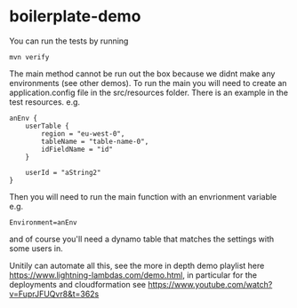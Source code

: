 # boilerplate-demo

You can run the tests by running
 
```
mvn verify
```

The main method cannot be run out the box because we didnt make any environments (see other demos). To run the main you will need to create an application.config file in the src/resources folder. There is an example in the test resources. e.g.

```
anEnv {
    userTable {
        region = "eu-west-0",
        tableName = "table-name-0",
        idFieldName = "id"
    }

    userId = "aString2"
}
```

Then you will need to run the main function with an envrionment variable e.g.

```Environment=anEnv```

and of course you'll need a dynamo table that matches the settings with some users in. 

Unitily can automate all this, see the more in depth demo playlist here https://www.lightning-lambdas.com/demo.html, in particular for the deployments and cloudformation see https://www.youtube.com/watch?v=FuprJFUQvr8&t=362s
